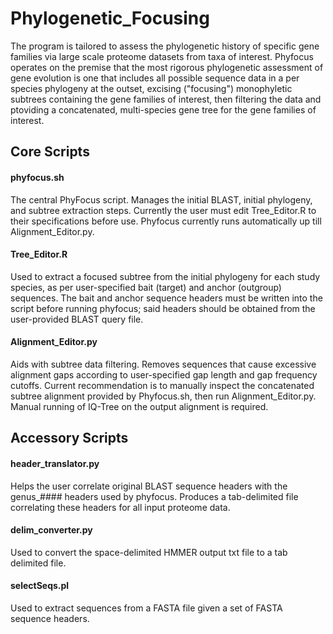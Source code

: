 # Phylogenetic_Focusing
The program is tailored to assess the phylogenetic history of specific gene families via large scale proteome datasets from taxa of interest. Phyfocus operates on the premise that the most rigorous phylogenetic assessment of gene evolution is one that includes all possible sequence data in a per species phylogeny at the outset, excising ("focusing") monophyletic subtrees containing the gene families of interest, then filtering the data and ptoviding a concatenated, multi-species gene tree for the gene families of interest.

## Core Scripts

#### phyfocus.sh
The central PhyFocus script. Manages the initial BLAST, initial phylogeny, and subtree extraction steps. Currently the user must edit Tree_Editor.R to their specifications before use. Phyfocus currently runs automatically up till Alignment_Editor.py.

#### Tree_Editor.R
Used to extract a focused subtree from the initial phylogeny for each study species, as per user-specified bait (target) and anchor (outgroup) sequences. The bait and anchor sequence headers must be written into the script before running phyfocus; said headers should be obtained from the user-provided BLAST query file. 

#### Alignment_Editor.py
Aids with subtree data filtering. Removes sequences that cause excessive alignment gaps according to user-specified gap length and
gap frequency cutoffs. Current recommendation is to manually inspect the concatenated subtree alignment provided by Phyfocus.sh, then run Alignment_Editor.py. Manual running of IQ-Tree on the output alignment is required.

## Accessory Scripts 

#### header_translator.py
Helps the user correlate original BLAST sequence headers with the genus_#### headers used by phyfocus. Produces a tab-delimited file correlating these headers for all input proteome data.

#### delim_converter.py
Used to convert the space-delimited HMMER output txt file to a tab delimited file.

#### selectSeqs.pl
Used to extract sequences from a FASTA file given a set of FASTA sequence headers.
